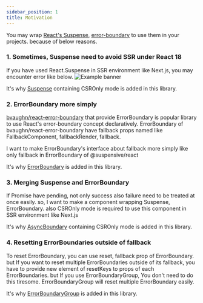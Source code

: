 ```yaml
---
sidebar_position: 1
title: Motivation
---
```


You may wrap [React's Suspense](https://reactjs.org/docs/react-api.html#reactsuspense), [error-boundary](https://reactjs.org/docs/error-boundaries.html) to use them in your projects. because of below reasons.

### 1. Sometimes, Suspense need to avoid SSR under React 18

If you have used React.Suspense in SSR environment like Next.js, you may encounter error like below.
![Example banner](/img/suspense-in-ssr-error.png)

It's why [Suspense](/docs/react/src/Suspense.i18n) containing CSROnly mode is added in this library.

### 2. ErrorBoundary more simply

[bvaughn/react-error-boundary](https://github.com/bvaughn/react-error-boundary) that provide ErrorBoundary is popular library to use React's error-boundary concept declaratively.
ErrorBoundary of bvaughn/react-error-boundary have fallback props named like FallbackComponent, fallbackRender, fallback.

I want to make ErrorBoundary's interface about fallback more simply like only fallback in ErrorBoundary of @suspensive/react

It's why [ErrorBoundary](/docs/react/src/ErrorBoundary.i18n) is added in this library.

### 3. Merging Suspense and ErrorBoundary

If Promise have pending, not only success also failure need to be treated at once easily.
so, I want to make a component wrapping Suspense, ErrorBoundary. also CSROnly mode is required to use this component in SSR environment like Next.js

It's why [AsyncBoundary](/docs/react/src/AsyncBoundary.i18n) containing CSROnly mode is added in this library.

### 4. Resetting ErrorBoundaries outside of fallback

To reset ErrorBoundary, you can use reset, fallback prop of ErrorBoundary.
but If you want to reset multiple ErrorBoundaries outside of its fallback, you have to provide new element of resetKeys to props of each ErrorBoundaries. but If you use ErrorBoundaryGroup, You don't need to do this tiresome. ErrorBoundaryGroup will reset multiple ErrorBoundary easily.

It's why [ErrorBoundaryGroup](/docs/react/src/ErrorBoundaryGroup.i18n) is added in this library.
